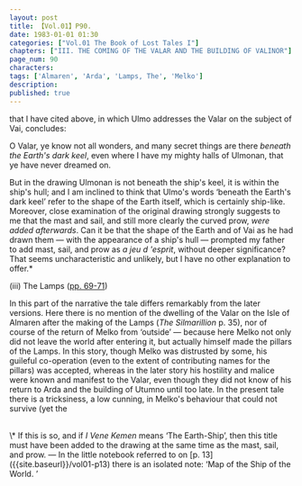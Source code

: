```yaml
---
layout: post
title: 【Vol.01】P90.
date: 1983-01-01 01:30
categories: ["Vol.01 The Book of Lost Tales I"]
chapters: ["III. THE COMING OF THE VALAR AND THE BUILDING OF VALINOR"]
page_num: 90
characters: 
tags: ['Almaren', 'Arda', 'Lamps, The', 'Melko']
description: 
published: true
---
```


<p style="text-indent: 0;">
that I have cited above, in which Ulmo addresses the Valar on the subject of Vai, concludes:
</p>

O Valar, ye know not all wonders, and many secret things are there <I>beneath the Earth's dark keel</I>, even where I have my mighty halls of Ulmonan, that ye have never dreamed on.

But in the drawing Ulmonan is not beneath the ship's keel, it is within the ship's hull; and I am inclined to think that Ulmo's words ‘beneath the Earth's dark keel’ refer to the shape of the Earth itself, which is certainly ship-like. Moreover, close examination of the original drawing strongly suggests to me that the mast and sail, and still more clearly the curved prow, <I>were added afterwards</I>. Can it be that the shape of the Earth and of Vai as he had drawn them — with the appearance of a ship's hull — prompted my father to add mast, sail, and prow as <I>a jeu d 'esprit</I>, without deeper significance? That seems uncharacteristic and unlikely, but I have no other explanation to offer.\*

(iii) The Lamps ([pp. 69-71]({{site.baseurl}}/vol01-p69))

In this part of the narrative the tale differs remarkably from the later versions. Here there is no mention of the dwelling of the Valar on the Isle of Almaren after the making of the Lamps (<I>The Silmarillion</I> p. 35), nor of course of the return of Melko from ‘outside’ — because here Melko not only did not leave the world after entering it, but actually himself made the pillars of the Lamps. In this story, though Melko was distrusted by some, his guileful co-operation (even to the extent of contributing names for the pillars) was accepted, whereas in the later story his hostility and malice were known and manifest to the Valar, even though they did not know of his return to Arda and the building of Utumno until too late. In the present tale there is a tricksiness, a low cunning, in Melko's behaviour that could not survive (yet the

<BR>
\* If this is so, and if <I>I Vene Kemen</I> means ‘The Earth-Ship’, then this title must have been added to the drawing at the same time as the mast, sail, and prow. — In the little notebook referred to on [p. 13]({{site.baseurl}}/vol01-p13) there is an isolated note: ‘Map of the Ship of the World. ’

